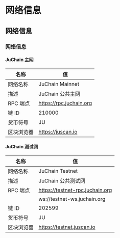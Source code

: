 # 网络信息

## 网络信息

### 网络信息

#### JuChain 主网

| 名称     | 值                       |
| ------ | ----------------------- |
| 网络名称   | JuChain Mainnet         |
| 描述     | JuChain 公共主网            |
| RPC 端点 | https://rpc.juchain.org |
| 链 ID   | 210000                  |
| 货币符号   | JU                      |
| 区块浏览器  | https://juscan.io       |

#### JuChain 测试网

| 名称     | 值                               |
| ------ | ------------------------------- |
| 网络名称   | JuChain Testnet                 |
| 描述     | JuChain 公共测试网                   |
| RPC 端点 | https://testnet-rpc.juchain.org |
|        | ws://testnet-ws.juchain.org     |
| 链 ID   | 202599                          |
| 货币符号   | JU                              |
| 区块浏览器  | https://testnet.juscan.io       |
